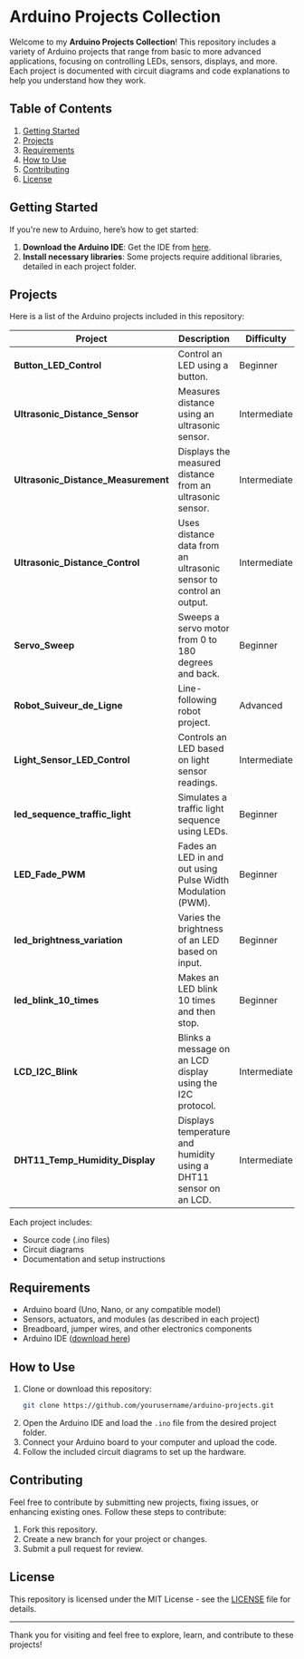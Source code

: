 # Arduino Projects Collection

Welcome to my **Arduino Projects Collection**! This repository includes a variety of Arduino projects that range from basic to more advanced applications, focusing on controlling LEDs, sensors, displays, and more. Each project is documented with circuit diagrams and code explanations to help you understand how they work.

## Table of Contents

1. [Getting Started](#getting-started)
2. [Projects](#projects)
3. [Requirements](#requirements)
4. [How to Use](#how-to-use)
5. [Contributing](#contributing)
6. [License](#license)

## Getting Started

If you're new to Arduino, here’s how to get started:

1. **Download the Arduino IDE**: Get the IDE from [here](https://www.arduino.cc/en/software).
2. **Install necessary libraries**: Some projects require additional libraries, detailed in each project folder.

## Projects

Here is a list of the Arduino projects included in this repository:

| Project                         | Description                                                          | Difficulty |
| -------------------------------- | -------------------------------------------------------------------- | ---------- |
| **Button_LED_Control**           | Control an LED using a button.                                        | Beginner   |
| **Ultrasonic_Distance_Sensor**   | Measures distance using an ultrasonic sensor.                         | Intermediate |
| **Ultrasonic_Distance_Measurement** | Displays the measured distance from an ultrasonic sensor.            | Intermediate |
| **Ultrasonic_Distance_Control**  | Uses distance data from an ultrasonic sensor to control an output.    | Intermediate |
| **Servo_Sweep**                  | Sweeps a servo motor from 0 to 180 degrees and back.                  | Beginner   |
| **Robot_Suiveur_de_Ligne**       | Line-following robot project.                                         | Advanced   |
| **Light_Sensor_LED_Control**     | Controls an LED based on light sensor readings.                       | Intermediate |
| **led_sequence_traffic_light**   | Simulates a traffic light sequence using LEDs.                        | Beginner   |
| **LED_Fade_PWM**                 | Fades an LED in and out using Pulse Width Modulation (PWM).           | Beginner   |
| **led_brightness_variation**     | Varies the brightness of an LED based on input.                       | Beginner   |
| **led_blink_10_times**           | Makes an LED blink 10 times and then stop.                            | Beginner   |
| **LCD_I2C_Blink**                | Blinks a message on an LCD display using the I2C protocol.            | Intermediate |
| **DHT11_Temp_Humidity_Display**  | Displays temperature and humidity using a DHT11 sensor on an LCD.     | Intermediate |

Each project includes:
- Source code (.ino files)
- Circuit diagrams
- Documentation and setup instructions

## Requirements

- Arduino board (Uno, Nano, or any compatible model)
- Sensors, actuators, and modules (as described in each project)
- Breadboard, jumper wires, and other electronics components
- Arduino IDE ([download here](https://www.arduino.cc/en/software))

## How to Use

1. Clone or download this repository:
    ```bash
    git clone https://github.com/yourusername/arduino-projects.git
    ```
2. Open the Arduino IDE and load the `.ino` file from the desired project folder.
3. Connect your Arduino board to your computer and upload the code.
4. Follow the included circuit diagrams to set up the hardware.

## Contributing

Feel free to contribute by submitting new projects, fixing issues, or enhancing existing ones. Follow these steps to contribute:

1. Fork this repository.
2. Create a new branch for your project or changes.
3. Submit a pull request for review.

## License

This repository is licensed under the MIT License - see the [LICENSE](LICENSE) file for details.

---

Thank you for visiting and feel free to explore, learn, and contribute to these projects!
